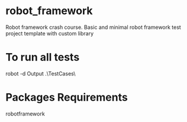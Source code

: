 # robot_framework
Robot framework crash course. 
Basic and minimal robot framework test project template with custom library

# To run all tests
robot -d Output  .\TestCases\

# Packages Requirements
robotframework


